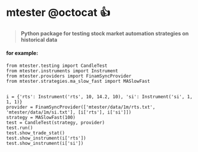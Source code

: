 # <h1>mtester @octocat :+1:
> <h4>Python package for testing stock market automation strategies on historical data</h4>


####  for example:    


```
from mtester.testing import CandleTest
from mtester.instruments import Instrument
from mtester.providers import FinamSyncProvider
from mtester.strategies.ma_slow_fast import MASlowFast
 

i = {'rts': Instrument('rts', 10, 14.2, 10), 'si': Instrument('si', 1, 1, 1)}
provider = FinamSyncProvider(['mtester/data/1m/rts.txt', 'mtester/data/1m/si.txt'], [i['rts'], i['si']])
strategy = MASlowFast(100)
test = CandleTest(strategy, provider)
test.run()
test.show_trade_stat()
test.show_instrument(i['rts'])
test.show_instrument(i['si'])
```